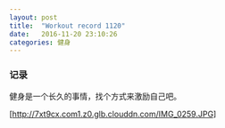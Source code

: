 ```yaml
---
layout: post
title:  "Workout record 1120"
date:   2016-11-20 23:10:26
categories: 健身
---
```


### 记录
健身是一个长久的事情，找个方式来激励自己吧。

[http://7xt9cx.com1.z0.glb.clouddn.com/IMG_0259.JPG]
